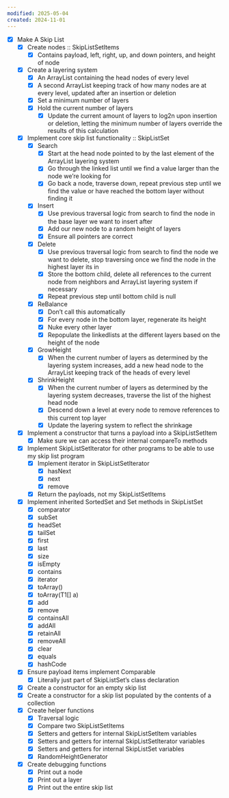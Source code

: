 ```yaml
---
modified: 2025-05-04
created: 2024-11-01
---
```

- [x] Make A Skip List
	- [x] Create nodes :: SkipListSetItems
		- [x] Contains payload, left, right, up, and down pointers, and height of node
	- [x] Create a layering system
		- [x] An ArrayList containing the head nodes of every level
		- [x] A second ArrayList keeping track of how many nodes are at every level, updated after an insertion or deletion
		- [x] Set a minimum number of layers
		- [x] Hold the current number of layers
			- [x] Update the current amount of layers to log2n upon insertion or deletion, letting the minimum number of layers override the results of this calculation
	- [x] Implement core skip list functionality :: SkipListSet
		- [x] Search
			- [x] Start at the head node pointed to by the last element of the ArrayList layering system
			- [x] Go through the linked list until we find a value larger than the node we’re looking for
			- [x] Go back a node, traverse down, repeat previous step until we find the value or have reached the bottom layer without finding it
		- [x] Insert
			- [x] Use previous traversal logic from search to find the node in the base layer we want to insert after
			- [x] Add our new node to a random height of layers
			- [x] Ensure all pointers are correct
		- [x] Delete
			- [x] Use previous traversal logic from search to find the node we want to delete, stop traversing once we find the node in the highest layer its in
			- [x] Store the bottom child, delete all references to the current node from neighbors and ArrayList layering system if necessary
			- [x] Repeat previous step until bottom child is null
		- [x] ReBalance
			- [x] Don’t call this automatically
			- [x] For every node in the bottom layer, regenerate its height
			- [x] Nuke every other layer
			- [x] Repopulate the linkedlists at the different layers based on the height of the node
		- [x] GrowHeight
			- [x] When the current number of layers as determined by the layering system increases, add a new head node to the ArrayList keeping track of the heads of every level
		- [x] ShrinkHeight
			- [x] When the current number of layers as determined by the layering system decreases, traverse the list of the highest head node
			- [x] Descend down a level at every node to remove references to this current top layer
			- [x] Update the layering system to reflect the shrinkage
	- [x] Implement a constructor that turns a payload into a SkipListSetItem
		- [x] Make sure we can access their internal compareTo methods
	- [x] Implement SkipListSetIterator for other programs to be able to use my skip list program
		- [x] Implement iterator in SkipListSetIterator
			- [x] hasNext
			- [x] next
			- [x] remove
		- [x] Return the payloads, not my SkipListSetItems
	- [x] Implement inherited SortedSet and Set methods in SkipListSet
		- [x] comparator
		- [x] subSet
		- [x] headSet
		- [x] tailSet
		- [x] first
		- [x] last
		- [x] size
		- [x] isEmpty
		- [x] contains
		- [x] iterator
		- [x] toArray()
		- [x] toArray(T1[] a)
		- [x] add
		- [x] remove
		- [x] containsAll
		- [x] addAll
		- [x] retainAll
		- [x] removeAll
		- [x] clear
		- [x] equals
		- [x] hashCode
	- [x] Ensure payload items implement Comparable
		- [x] Literally just part of SkipListSet’s class declaration
	- [x] Create a constructor for an empty skip list
	- [x] Create a constructor for a skip list populated by the contents of a collection
	- [x] Create helper functions
		- [x] Traversal logic
		- [x] Compare two SkipListSetItems
		- [x] Setters and getters for internal SkipListSetItem variables
		- [x] Setters and getters for internal SkipListSetIterator variables
		- [x] Setters and getters for internal SkipListSet variables
		- [x] RandomHeightGenerator
	- [x] Create debugging functions
		- [x] Print out a node
		- [x] Print out a layer
		- [x] Print out the entire skip list
